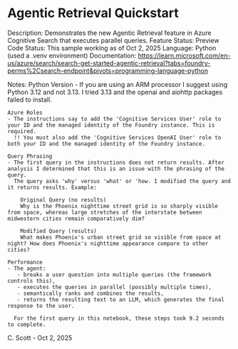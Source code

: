 # Agentic Retrieval Quickstart

Description:    Demonstrates the new Agentic Retrieval feature in Azure Cognitive Search that executes parallel queries.
Feature Status: Preview
Code Status:    This sample working as of Oct 2, 2025
Language:       Python (used a .venv environment)
Documentation:  https://learn.microsoft.com/en-us/azure/search/search-get-started-agentic-retrieval?tabs=foundry-perms%2Csearch-endpoint&pivots=programming-language-python

Notes:
    Python Version
    - If you are using an ARM processor I suggest using Python 3.12 and not 3.13. I tried 3.13 and the openai and aiohttp packages failed to install.

    Azure Roles
    - The instructions say to add the 'Cognitive Services User' role to your ID and the managed identity of the Foundry instance. This is required.
      !! You must also add the 'Cognitive Services OpenAI User' role to both your ID and the managed identity of the Foundry instance.

    Query Phrasing
    - The first query in the instructions does not return results. After analysis I determined that this is an issue with the phrasing of the query.
      The query asks 'why' versus 'what' or 'how. I modified the query and it returns results. Example:
      
        Original Query (no results)
        Why is the Phoenix nighttime street grid is so sharply visible from space, whereas large stretches of the interstate between midwestern cities remain comparatively dim?
    
        Modified Query (results)
        What makes Phoenix's urban street grid so visible from space at night? How does Phoenix's nighttime appearance compare to other cities?

    Performance
    - The agent:
       - breaks a user question into multiple queries (the framework controls this),
       - executes the queries in parallel (possibly multiple times),
       - semantically ranks and combines the results,
       - returns the resulting text to an LLM, which generates the final response to the user.

      For the first query in this notebook, these steps took 9.2 seconds to complete.

C. Scott - Oct 2, 2025
